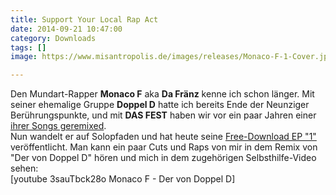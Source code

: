 ```yaml
---
title: Support Your Local Rap Act
date: 2014-09-21 10:47:00
category: Downloads
tags: []
image: https://www.misantropolis.de/images/releases/Monaco-F-1-Cover.jpg

---
```


Den Mundart-Rapper **Monaco F** aka **Da Fränz** kenne ich schon länger. Mit seiner ehemalige Gruppe **Doppel D** hatte ich bereits Ende der Neunziger Berührungspunkte, und mit **DAS FEST** haben wir vor ein paar Jahren einer [ihrer Songs geremixed](http://www.misantropolis.de/musik/re-b-aya-n/).  
Nun wandelt er auf Solopfaden und hat heute seine [Free-Download EP "1"](https://www.facebook.com/dermonacof/app_208195102528120) veröffentlicht. Man kann ein paar Cuts und Raps von mir in dem Remix von "Der von Doppel D" hören und mich in dem zugehörigen Selbsthilfe-Video sehen:  
[youtube 3sauTbck28o Monaco F - Der von Doppel D]

